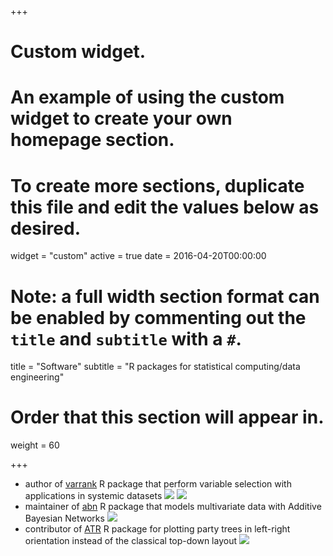 +++
# Custom widget.
# An example of using the custom widget to create your own homepage section.
# To create more sections, duplicate this file and edit the values below as desired.
widget = "custom"
active = true
date = 2016-04-20T00:00:00

# Note: a full width section format can be enabled by commenting out the `title` and `subtitle` with a `#`.
title = "Software"
subtitle = "R packages for statistical computing/data engineering"

# Order that this section will appear in.
weight = 60

+++

- author of <a href = "https://CRAN.R-project.org/package=varrank" target="_blank"> varrank</a>  R package that perform variable selection with applications in systemic datasets [![](https://cranlogs.r-pkg.org/badges/varrank?color=lightgrey)](https://cran.rstudio.com/web/packages/varrank/index.html?color=brightgreen)
[![](https://cranlogs.r-pkg.org/badges/grand-total/varrank?color=grey)](https://cran.rstudio.com/web/packages/grand-total/varrank/index.html?color=brightgreen)
- maintainer of <a href = "https://CRAN.R-project.org/package=abn" target="_blank"> abn</a> R package that models multivariate data with Additive Bayesian Networks [![](https://cranlogs.r-pkg.org/badges/abn?color=lightgrey)](https://cran.rstudio.com/web/packages/abn/index.html)
- contributor of <a href = "https://CRAN.R-project.org/package=ATR" target="_blank"> ATR</a> R package for plotting party trees in left-right orientation instead of the classical top-down layout [![](https://cranlogs.r-pkg.org/badges/ATR?color=lightgrey)](https://cran.rstudio.com/web/packages/ATR/index.html)

